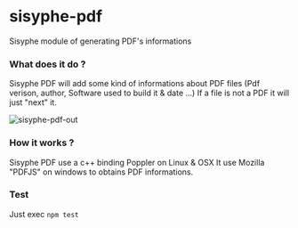 sisyphe-pdf
=======
Sisyphe module of generating PDF's informations

### What does it do ?
Sisyphe PDF will add some kind of informations about PDF files  (Pdf verison, author, Software used to build it & date ...)
If a file is not a PDF it will just "next" it.

![sisyphe-pdf-out](/src/worker/pdf/sisyphe-pdf-out.png)


### How it works ?
Sisyphe PDF use a c++ binding Poppler on Linux & OSX 
It use Mozilla "PDFJS" on windows to obtains PDF informations.

### Test
Just exec `npm test`
